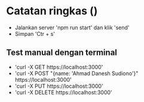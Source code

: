 # Catatan ringkas ()

- Jalankan server 'npm run start' dan klik 'send'
- Simpan 'Ctr + s'

## Test manual dengan terminal
- 'curl -X GET https://localhost:3000'
- 'curl -X POST "{name: 'Ahmad Danesh Sudiono'}"  https://localhost:3000'
- 'curl -X PUT https://localhost:3000'
- 'curl -X DELETE https://localhost:3000'